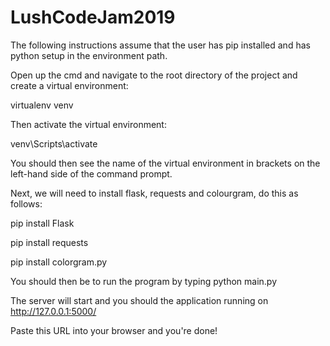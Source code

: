 # LushCodeJam2019

The following instructions assume that the user has pip installed and has python setup in the environment path.

Open up the cmd and navigate to the root directory of the project and create a virtual environment:

virtualenv venv

Then activate the virtual environment:

venv\Scripts\activate

You should then see the name of the virtual environment in brackets on the left-hand side of the command prompt.

Next, we will need to install flask, requests and colourgram, do this as follows:

pip install Flask

pip install requests

pip install colorgram.py

You should then be to run the program by typing python main.py

The server will start and you should the application running on http://127.0.0.1:5000/

Paste this URL into your browser and you're done!
